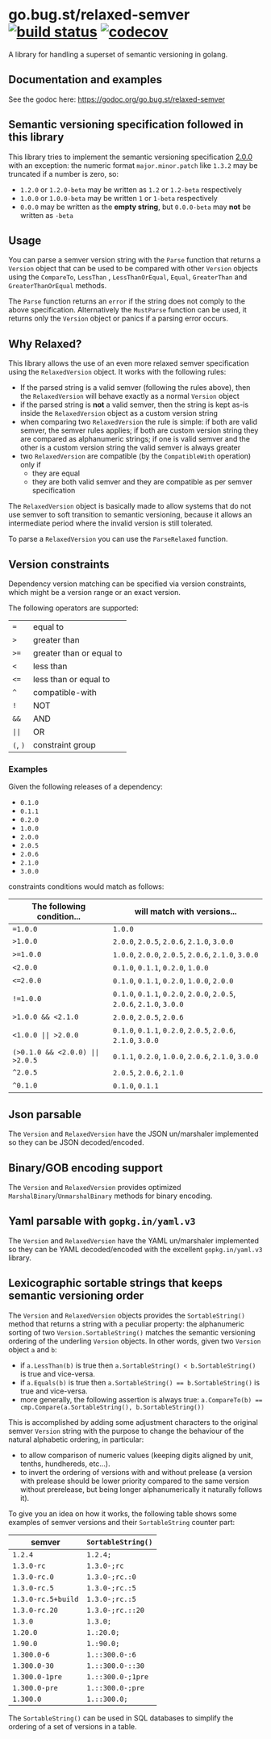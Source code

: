 # go.bug.st/relaxed-semver [![build status](https://github.com/bugst/relaxed-semver/workflows/test/badge.svg)](https://travis-ci.org/bugst/relaxed-semver) [![codecov](https://codecov.io/gh/bugst/relaxed-semver/branch/master/graph/badge.svg)](https://codecov.io/gh/bugst/relaxed-semver)

A library for handling a superset of semantic versioning in golang.

## Documentation and examples

See the godoc here: https://godoc.org/go.bug.st/relaxed-semver

## Semantic versioning specification followed in this library

This library tries to implement the semantic versioning specification [2.0.0](https://semver.org/spec/v2.0.0.html) with an exception: the numeric format `major.minor.patch` like `1.3.2` may be truncated if a number is zero, so:

- `1.2.0` or `1.2.0-beta` may be written as `1.2` or `1.2-beta` respectively
- `1.0.0` or `1.0.0-beta` may be written `1` or `1-beta` respectively
- `0.0.0` may be written as the **empty string**, but `0.0.0-beta` may **not** be written as `-beta`

## Usage

You can parse a semver version string with the `Parse` function that returns a `Version` object that can be used to be compared with other `Version` objects using the `CompareTo`, `LessThan` , `LessThanOrEqual`, `Equal`, `GreaterThan` and `GreaterThanOrEqual` methods.

The `Parse` function returns an `error` if the string does not comply to the above specification. Alternatively the `MustParse` function can be used, it returns only the `Version` object or panics if a parsing error occurs.

## Why Relaxed?

This library allows the use of an even more relaxed semver specification using the `RelaxedVersion` object. It works with the following rules:

- If the parsed string is a valid semver (following the rules above), then the `RelaxedVersion` will behave exactly as a normal `Version` object
- if the parsed string is **not** a valid semver, then the string is kept as-is inside the `RelaxedVersion` object as a custom version string
- when comparing two `RelaxedVersion` the rule is simple: if both are valid semver, the semver rules applies; if both are custom version string they are compared as alphanumeric strings; if one is valid semver and the other is a custom version string the valid semver is always greater
- two `RelaxedVersion` are compatible (by the `CompatibleWith` operation) only if
  - they are equal
  - they are both valid semver and they are compatible as per semver specification

The `RelaxedVersion` object is basically made to allow systems that do not use semver to soft transition to semantic versioning, because it allows an intermediate period where the invalid version is still tolerated.

To parse a `RelaxedVersion` you can use the `ParseRelaxed` function.

## Version constraints

Dependency version matching can be specified via version constraints, which might be a version range or an exact version.

The following operators are supported:

|          |                          |
| -------- | ------------------------ |
| `=`      | equal to                 |
| `>`      | greater than             |
| `>=`     | greater than or equal to |
| `<`      | less than                |
| `<=`     | less than or equal to    |
| `^`      | compatible-with          |
| `!`      | NOT                      |
| `&&`     | AND                      |
| `\|\|`   | OR                       |
| `(`, `)` | constraint group         |

### Examples

Given the following releases of a dependency:

- `0.1.0`
- `0.1.1`
- `0.2.0`
- `1.0.0`
- `2.0.0`
- `2.0.5`
- `2.0.6`
- `2.1.0`
- `3.0.0`

constraints conditions would match as follows:

| The following condition...       | will match with versions...                                            |
| -------------------------------- | ---------------------------------------------------------------------- |
| `=1.0.0`                         | `1.0.0`                                                                |
| `>1.0.0`                         | `2.0.0`, `2.0.5`, `2.0.6`, `2.1.0`, `3.0.0`                            |
| `>=1.0.0`                        | `1.0.0`, `2.0.0`, `2.0.5`, `2.0.6`, `2.1.0`, `3.0.0`                   |
| `<2.0.0`                         | `0.1.0`, `0.1.1`, `0.2.0`, `1.0.0`                                     |
| `<=2.0.0`                        | `0.1.0`, `0.1.1`, `0.2.0`, `1.0.0`, `2.0.0`                            |
| `!=1.0.0`                        | `0.1.0`, `0.1.1`, `0.2.0`, `2.0.0`, `2.0.5`, `2.0.6`, `2.1.0`, `3.0.0` |
| `>1.0.0 && <2.1.0`               | `2.0.0`, `2.0.5`, `2.0.6`                                              |
| `<1.0.0 \|\| >2.0.0`             | `0.1.0`, `0.1.1`, `0.2.0`, `2.0.5`, `2.0.6`, `2.1.0`, `3.0.0`          |
| `(>0.1.0 && <2.0.0) \|\| >2.0.5` | `0.1.1`, `0.2.0`, `1.0.0`, `2.0.6`, `2.1.0`, `3.0.0`                   |
| `^2.0.5`                         | `2.0.5`, `2.0.6`, `2.1.0`                                              |
| `^0.1.0`                         | `0.1.0`, `0.1.1`                                                       |

## Json parsable

The `Version` and `RelaxedVersion` have the JSON un/marshaler implemented so they can be JSON decoded/encoded.

## Binary/GOB encoding support

The `Version` and `RelaxedVersion` provides optimized `MarshalBinary`/`UnmarshalBinary` methods for binary encoding.

## Yaml parsable with `gopkg.in/yaml.v3`

The `Version` and `RelaxedVersion` have the YAML un/marshaler implemented so they can be YAML decoded/encoded with the excellent `gopkg.in/yaml.v3` library.

## Lexicographic sortable strings that keeps semantic versioning order

The `Version` and `RelaxedVersion` objects provides the `SortableString()` method that returns a string with a peculiar property: the alphanumeric sorting of two `Version.SortableString()` matches the semantic versioning ordering of the underling `Version` objects. In other words, given two `Version` object `a` and `b`:
* if `a.LessThan(b)` is true then `a.SortableString() < b.SortableString()` is true and vice-versa.
* if `a.Equals(b)` is true then `a.SortableString() == b.SortableString()` is true and vice-versa.
* more generally, the following assertion is always true: `a.CompareTo(b) == cmp.Compare(a.SortableString(), b.SortableString())`

This is accomplished by adding some adjustment characters to the original semver `Version` string with the purpose to change the behaviour of the natural alphabetic ordering, in particular:
* to allow comparison of numeric values (keeping digits aligned by unit, tenths, hundhereds, etc...).
* to invert the ordering of versions with and without prelease (a version with prelease should be lower priority compared to the same version without prerelease, but being longer alphanumerically it naturally follows it).

To give you an idea on how it works, the following table shows some examples of semver versions and their `SortableString` counter part:

| semver             | `SortableString()` |
| ------------------ | ------------------ |
| `1.2.4`            | `1.2.4;`           |
| `1.3.0-rc`         | `1.3.0-;rc`        |
| `1.3.0-rc.0`       | `1.3.0-;rc.:0`     |
| `1.3.0-rc.5`       | `1.3.0-;rc.:5`     |
| `1.3.0-rc.5+build` | `1.3.0-;rc.:5`     |
| `1.3.0-rc.20`      | `1.3.0-;rc.::20`   |
| `1.3.0`            | `1.3.0;`           |
| `1.20.0`           | `1.:20.0;`         |
| `1.90.0`           | `1.:90.0;`         |
| `1.300.0-6`        | `1.::300.0-:6`     |
| `1.300.0-30`       | `1.::300.0-::30`   |
| `1.300.0-1pre`     | `1.::300.0-;1pre`  |
| `1.300.0-pre`      | `1.::300.0-;pre`   |
| `1.300.0`          | `1.::300.0;`       |

The `SortableString()` can be used in SQL databases to simplify the ordering of a set of versions in a table.
